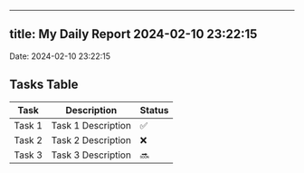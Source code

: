 
---
title: My Daily Report 2024-02-10 23:22:15
---

Date: 2024-02-10 23:22:15

## Tasks Table

| Task | Description | Status |
|------|-------------|--------|
| Task 1 | Task 1 Description | ✅ |
| Task 2 | Task 2 Description | ❌ |
| Task 3 | Task 3 Description | 🔜 |
